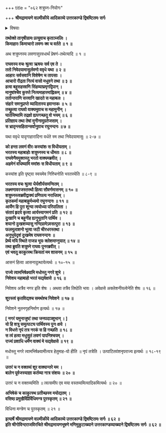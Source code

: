 +++
title = "०६२ शत्रुघ्न-नियोगः"

+++
**श्रीमद्रामायणे वाल्मीकीये आदिकाव्ये उत्तरकाण्डे द्विषष्टितमः सर्गः**


<details><summary>विषयाः</summary>

च्यवनादिभिर् लवणासुर-दुर्वृत्तं निवेदितेन रामेण  
लवण-मारणे नियोज्य-विचारणे  
तं प्रति भरतेन निज-नियोजन-प्रार्थना ॥ १ ॥  
शत्रुघ्नेन हेतूक्ति-पूर्वकं स्व-नियोजन-याचने  
रामेण तद्-अङ्गीकारेण  
लवण-मारण-निर्धारणेन  
शत्रु-घ्नं प्रति लवण-राज्ये ऽभिषेक-स्वीकार-चोदना ॥ २ ॥
</details>


**तथोक्ते तानृषीन्रामः प्रत्युवाच कृताञ्जलिः ।  
किमाहारः किमाचारो लवणः क्व च वर्तते ॥ १ ॥**

अथ शत्रुघ्नस्य लवणासुरवधार्थं प्रेषणं-तथेत्यादि ॥ १ ॥

**राघवस्य वचः श्रुत्वा ऋषयः सर्व एव ते ।  
ततो निवेदयामासुर्लवणो ववृधे यथा ॥ २ ॥  
आहारः सर्वसवानि विशेषेण च तापसाः ।  
आचारो रौद्रता नित्यं वासो मधुवने तथा ॥ ३ ॥  
हत्वा बहुसहस्राणि सिंहव्याघ्रमृगद्विपान् ।  
मानुषांश्चैव कुरुते नित्यमाहारमाह्निकम् ॥ ४ ॥  
ततोन्तराणि सत्त्वानि खादते स महाबलः ।  
संहारे समनुप्राप्ते व्यादितास्य इवान्तकः ॥ ५ ॥  
तच्छ्रुत्वा राघवो वाक्यमुवाच स महामुनीन् ।  
घातयिष्यामि तद्रक्षो ह्यपगच्छतु वो भयम् ॥ ६ ॥  
प्रतिज्ञाय तथा तेषां मुनीनामुग्रतेजसाम् ।  
स भ्रातृन्त्सहितान्सर्वानुवाच रघुनन्दनः ॥ ७ ॥**

यथा ववृधे यादृगाहारादिना वर्धते स्म तथा निवेदयामासुः ॥ २-७ ॥

**को हन्ता लवणं वीरः कस्यांशः स विधीयताम् ।  
भरतस्य महाबाहोः शत्रुघ्नस्य च धीमतः ॥ ८ ॥  
राघवेणैवमुक्तस्तु भरतो वाक्यमब्रवीत् ।  
अहमेनं वधिष्यामि ममांशः स विधीयताम् ॥ ९ ॥**

कस्यांश इति पृष्ट्वा स्वयमेव निश्चिनोति भरतस्येति ॥ ८-९ ॥

**भरतस्य वचः श्रुत्वा धैर्यशौर्यसमन्वितम् ।  
लक्ष्मणावरजस्तस्थौ हित्वा सौवर्णमासनम् ॥ १० ॥  
शत्रुघ्नस्त्वब्रवीद्वाक्यं प्रणिपत्य नराधिपम् ।  
कृतकर्मा महाबाहुर्मध्यमो रघुनन्दनः ॥ ११ ॥  
आर्येण हि पुरा शून्या त्वयोध्या परिपालिता ।  
संतापं हृदये कृत्वा आर्यस्यागमनं प्रति ॥ १२ ॥  
दुःखानि च बहूनीह ह्यनुभूतानि पार्थिव ।  
शयानो दुःखशय्यासु नन्दिग्रामेऽवसत्पुरा ॥ १३ ॥  
फलमूलाशनो भूत्वा जटी चीरधरस्तथा ।  
अनुभूयेदृशं दुःखमेष राघवनन्दनः ॥  
प्रेष्ये मयि स्थिते राजन्न भूयः क्लेशमाप्नुयात् ॥ १४ ॥  
तथा ब्रुवति शत्रुघ्ने राघवः पुनरब्रवीत् ।  
एवं भवतु काकुत्स्थ क्रियतां मम शासनम् ॥ १५ ॥**

आसनं हित्वा आसनादुत्थायेत्यर्थः ॥ १०-१५ ॥

**राज्ये त्वामभिषेक्ष्यामि मधोस्तु नगरे शुभे ।  
निवेशय महाबाहो भरतं यद्यवेक्षसे ॥ १६ ॥**

निवेशय अत्रैव नगर इति शेषः । अथवा तत्रैव तिष्ठेति भावः । अवेक्षसे अक्लेशनीयत्वेनेति शेषः ॥ १६ ॥

**शूरस्त्वं कृतविद्यश्च समर्थश्च निवेशने ॥ १७ ॥**

निवेशने नूतनगृहनिर्माण इत्यर्थः ॥ १७ ॥

**\[ नगरं यमुनाजुष्टं तथा जनपदाञ्शुभान् । \]  
यो हि शत्रु समुत्पाट्य पार्थिवस्य पुनः क्षये ।  
न विधत्ते नृपं तत्र नरकं स हि गच्छति ॥ १८ ॥  
स त्वं हत्वा मधुसुतं लवणं पापनिश्चयम् ।  
राज्यं प्रशाधि धर्मेण वाक्यं मे यद्यवेक्षसे ॥ १९ ॥**

मधोस्तु नगरे त्वामभिषेक्ष्यामीत्यत्र हेतुमाह-यो हीति ॥ नृपं तत्रेति । उत्पाटितवंशनृपराज्य इत्यर्थः ॥ १८-१९ ॥

**उत्तरं च न वक्तव्यं शूर वाक्यान्तरे मम ।  
बालेन पूर्वजस्याज्ञा कर्तव्या नात्र संशयः ॥ २० ॥**

उत्तरं च न वक्तव्यमिति ॥ त्वत्समीप एव मया वस्तव्यमित्यादिकमित्यर्थः ॥ २० ॥

**अभिषेकं च काकुत्स्थ प्रतीच्छस्व मयोद्यतम् ।  
वसिष्ठ प्रमुखैर्विप्रैर्विधिमन्त्र पुरस्कृतम् ॥ २१ ॥**

विधिना मन्त्रेण च पुरस्कृतम् ॥ २१ ॥

**इत्यार्षे श्रीमद्रामायणे वाल्मीकीये आदिकाव्ये उत्तरकाण्डे द्विषष्टितमः सर्गः ॥ ६२ ॥  
इति श्रीगोविन्दराजविरचिते श्रीमद्रामायणभूषणे मणिमुकुटाख्याने उत्तरकाण्डव्याख्याने द्विषष्टितमः सर्गः ॥ ६२ ॥**
